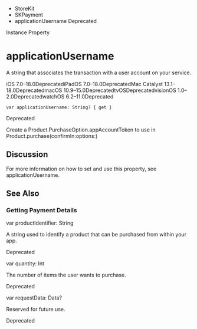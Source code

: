

- StoreKit
- SKPayment
-  applicationUsername Deprecated

Instance Property

# applicationUsername

A string that associates the transaction with a user account on your service.

iOS 7.0–18.0DeprecatediPadOS 7.0–18.0DeprecatedMac Catalyst 13.1–18.0DeprecatedmacOS 10.9–15.0DeprecatedtvOSDeprecatedvisionOS 1.0–2.0DeprecatedwatchOS 6.2–11.0Deprecated

``` source
var applicationUsername: String? { get }
```

Deprecated

Create a Product.PurchaseOption.appAccountToken to use in Product.purchase(confirmIn:options:)

## Discussion

For more information on how to set and use this property, see applicationUsername.

## See Also

### Getting Payment Details

var productIdentifier: String

A string used to identify a product that can be purchased from within your app.

Deprecated

var quantity: Int

The number of items the user wants to purchase.

Deprecated

var requestData: Data?

Reserved for future use.

Deprecated


